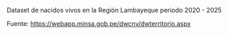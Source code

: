 Dataset de nacidos vivos en la Región Lambayeque periodo 2020 - 2025  

Fuente: https://webapp.minsa.gob.pe/dwcnv/dwterritorio.aspx  

